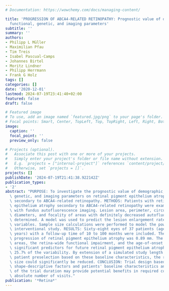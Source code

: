 ```yaml
---
# Documentation: https://wowchemy.com/docs/managing-content/

title: 'PROGRESSION OF ABCA4-RELATED RETINOPATHY: Prognostic value of demographic,
  functional, genetic, and imaging parameters'
subtitle: ''
summary: ''
authors:
- Philipp L Müller
- Maximilian Pfau
- Tim Treis
- Isabel Pascual-Camps
- Johannes Birtel
- Moritz Lindner
- Philipp Herrmann
- Frank G Holz
tags: []
categories: []
date: '2020-12-01'
lastmod: 2024-07-19T23:41:40+02:00
featured: false
draft: false

# Featured image
# To use, add an image named `featured.jpg/png` to your page's folder.
# Focal points: Smart, Center, TopLeft, Top, TopRight, Left, Right, BottomLeft, Bottom, BottomRight.
image:
  caption: ''
  focal_point: ''
  preview_only: false

# Projects (optional).
#   Associate this post with one or more of your projects.
#   Simply enter your project's folder or file name without extension.
#   E.g. `projects = ["internal-project"]` references `content/project/deep-learning/index.md`.
#   Otherwise, set `projects = []`.
projects: []
publishDate: '2024-07-19T21:41:38.922142Z'
publication_types:
- '2'
abstract: "PURPOSE: To investigate the prognostic value of demographic, functional,\
  \ genetic, and imaging parameters on retinal pigment epithelium atrophy progression\
  \ secondary to ABCA4-related retinopathy. METHODS: Patients with retinal pigment\
  \ epithelium atrophy secondary to ABCA4-related retinopathy were examined longitudinally\
  \ with fundus autofluorescence imaging. Lesion area, perimeter, circularity, caliper\
  \ diameters, and focality of areas with definitely decreased autofluorescence were\
  \ determined. A model was used to predict the lesion enlargement rate based on baseline\
  \ variables. Sample size calculations were performed to model the power in a simulated\
  \ interventional study. RESULTS: Sixty-eight eyes of 37 patients (age range, 14-78\
  \ years) with a follow-up time of 10 to 100 months were included. The mean annual\
  \ progression of retinal pigment epithelium atrophy was 0.89 mm. The number of atrophic\
  \ areas, the retina-wide functional impairment, and the age-of-onset category constituted\
  \ significant predictors for future retinal pigment epithelium atrophy growth, explaining\
  \ 25.7% of the variability. By extension of a simulated study length and/or specific\
  \ patient preselection based on these baseline characteristics, the required sample\
  \ size could significantly be reduced. CONCLUSION: Trial design based on specific\
  \ shape-descriptive factors and patients' baseline characteristics and the adaption\
  \ of the trial duration may provide potential benefits in required cohort size and\
  \ absolute number of visits."
publication: '*Retina*'
---
```


